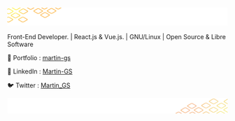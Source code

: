 ![header image](./images/background-top.png)

Front-End Developer. |  React.js & Vue.js. |  GNU/Linux  |  Open Source & Libre Software

🔗 Portfolio : [martin-gs](https://martin-gs.vercel.app)

🤝 LinkedIn : [Martin-GS](https://www.linkedin.com/in/martin-gs/)

🐦 Twitter : [Martin_GS](https://twitter.com/_Martin_GS_)

![footer image](./images/background-bottom.png)

